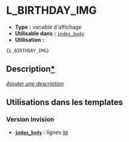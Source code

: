 # L_BIRTHDAY_IMG
* __Type__ __:__ variable d'affichage
* __Utilisable dans__ __:__ [`index_body`](../tpl/index_body.md#readme)
* __Utilisation__ __:__

```smarty
{L_BIRTHDAY_IMG}
```

## Description[*](https://fa-tvars.appspot.com/var/L_BIRTHDAY_IMG)
[*Ajouter une description*](https://fa-tvars.appspot.com/var/L_BIRTHDAY_IMG)

## Utilisations dans les templates

### Version Invision
* __[`index_body`](../tpl/index_body.md#readme)__ __:__ lignes [`98`](../src/invision/index_body.tpl#L98)

